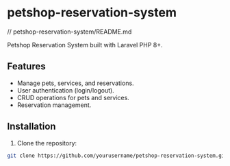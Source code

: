 # petshop-reservation-system
// petshop-reservation-system/README.md

Petshop Reservation System built with Laravel PHP 8+.

## Features
- Manage pets, services, and reservations.
- User authentication (login/logout).
- CRUD operations for pets and services.
- Reservation management.

## Installation

1. Clone the repository:
```bash
git clone https://github.com/yourusername/petshop-reservation-system.git
